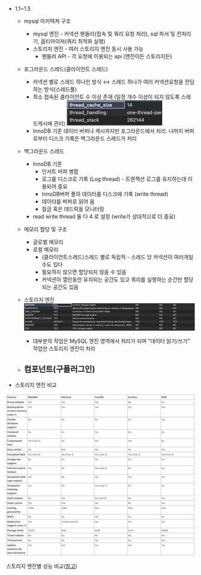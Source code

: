 - 1.1~1.5

  - mysql 아키텍쳐 구조

    - mysql 엔진 - 커넥션 핸들러(접속 및 쿼리 요청 처리), sql 파서 및 전처리기, 옵티마이저(쿼리 최적화 실행)
    - 스토리지 엔진 - 여러 스토리지 엔진 동시 사용 가능
      - 핸들러 API - 각 요청에 이용되는 api (엔진이든 스토리지든)

  - 포그라운드 스레드(클라이언트 스레드)
    - 커넥션 별로 스레드 하나인 방식 ↔ 스레드 하나가 여러 커넥션요청을 전담하는 방식(스레드풀)
    - 최소 접속된 클라이언트 수 이상 존재 (일정 개수 이상이 되지 않도록 스레드캐시에 관리)
      ![alt text](img/image.png)
    - InnoDB 기준 데이터 버퍼나 캐시까지만 포그라운드에서 처리.
      나머지 버퍼로부터 디스크 기록은 백그라운드 스레드가 처리
  - 백그라운드 스레드
    - InnoDB 기준
      - 인서트 버퍼 병합
      - 로그를 디스크로 기록 (Log thread) - 트랜잭션 로그를 유지하는데 이용되어 중요
      - InnoDB버퍼 풀의 데이터를 디스크에 기록 (write thread)
      - 데이터를 버퍼로 읽어 옴
      - 잠금 혹은 데드락을 모니터링
    - read write thread 둘 다 4 로 설정 (write가 상대적으로 더 중요)
  - 메모리 할당 및 구조
    - 글로벌 메모리
    - 로컬 메모리
      - (클라이언트스레드)스레드 별로 독립적 - 스레드 당 커넥션이 여러개일수도 있다
      - 필요하지 않으면 할당되지 않을 수 있음
      - 커넥션이 열린동안 유지되는 공간도 있고 쿼리를 실행하는 순간만 할당되는 공간도 있음
  - 스토리지 엔진
    ![alt text](img/image-1.png)
    - 대부분의 작업은 MySQL 엔진 영역에서 처리가 되며 "데이터 읽기/쓰기" 작업만 스토리지 엔진이 처리
  - ## 컴포넌트(구플러그인)

- 스토리지 엔진 비교

![alt text](img/image-2.png)

스토리지 엔진별 성능 비교([참고](https://dev.mysql.com/doc/refman/5.7/en/storage-engines.html))

